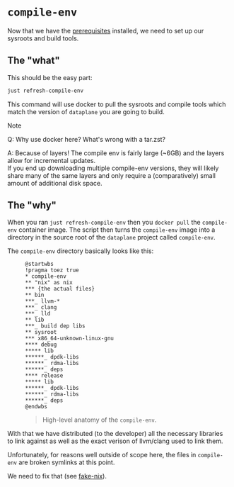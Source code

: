 # `compile-env`

Now that we have the [prerequisites](./prerequisites.md) installed, we need to set up our sysroots and build tools.

## The "what"

This should be the easy part:

```bash
just refresh-compile-env
```

This command will use docker to pull the sysroots and compile tools which match the version of `dataplane` you are going to build.

> [!NOTE]
> 
> Q: Why use docker here?  What's wrong with a tar.zst?
> 
> A: Because of layers!
> The compile env is fairly large (~6GB) and the layers allow for incremental updates.  
> If you end up downloading multiple compile-env versions, they will likely share many of the same layers and only require a (comparatively) small amount of additional disk space.


## The "why"

When you ran `just refresh-compile-env` then you `docker pull` the `compile-env` container image.
The script then turns the `compile-env` image into a directory in the source root of the `dataplane` project called `compile-env`.

The `compile-env` directory basically looks like this:

<figure title="compile-env">

```puml
@startwbs
!pragma toez true
* compile-env
** "nix" as nix
*** {the actual files}
** bin
***_ llvm-*
***_ clang
***_ lld
** lib
***_ build dep libs
** sysroot
*** x86_64-unknown-linux-gnu
**** debug
***** lib
******_ dpdk-libs
******_ rdma-libs
******_ deps
**** release
***** lib
******_ dpdk-libs
******_ rdma-libs
******_ deps
@endwbs
```
> High-level anatomy of the `compile-env`.
</figure>

With that we have distributed (to the developer) all the necessary libraries to link against as well as the exact verison of llvm/clang used to link them.

Unfortunately, for reasons well outside of scope here, the files in `compile-env` are broken symlinks at this point.

We need to fix that (see [fake-nix](./fake-nix.md)).
